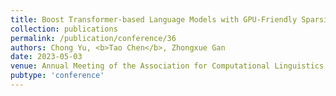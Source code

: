 ```yaml
---
title: Boost Transformer-based Language Models with GPU-Friendly Sparsity and Quantization
collection: publications
permalink: /publication/conference/36
authors: Chong Yu, <b>Tao Chen</b>, Zhongxue Gan
date: 2023-05-03
venue: Annual Meeting of the Association for Computational Linguistics (ACL)
pubtype: 'conference'
---
```


<!-- paperurl: 'http://academicpages.github.io/files/paper1.pdf'
citation: 'Your Name, You. (2009). &quot;Paper Title Number 1.&quot; <i>Journal 1</i>. 1(1).' -->
<!-- [Download paper here](http://academicpages.github.io/files/paper1.pdf) -->
